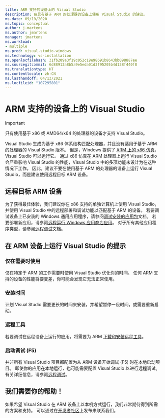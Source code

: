 ```yaml
---
title: ARM 支持的设备上的 Visual Studio
description: 在具有基于 ARM 的处理器的设备上使用 Visual Studio 的建议。
ms.date: 09/10/2020
ms.topic: conceptual
author: j-martens
ms.author: jmartens
manager: jmartens
ms.workload:
- multiple
ms.prod: visual-studio-windows
ms.technology: vs-installation
ms.openlocfilehash: 31fb209a3f19c052c19e98691b8643bb098887ee
ms.sourcegitcommit: 6d88913a8b5a9e5eda01d3f95205b4d138f440f8
ms.translationtype: HT
ms.contentlocale: zh-CN
ms.lasthandoff: 04/13/2021
ms.locfileid: "107295801"
---
```

# <a name="visual-studio-on-arm-powered-devices"></a>ARM 支持的设备上的 Visual Studio

> [!IMPORTANT]
> 只有使用基于 x86 或 AMD64/x64 的处理器的设备才支持 Visual Studio。

Visual Studio 生成为基于 x86 体系结构匹配处理器，并且没有适用于基于 ARM 的处理器的 Visual Studio 版本。 但是，Windows 提供了 [ARM 上的 x86 仿真](https://www.docs.microsoft.com/windows/uwp/porting/apps-on-arm-x86-emulation)，Visual Studio 可以运行它。 通过 x86 仿真在 ARM 处理器上运行 Visual Studio 会严重影响 Visual Studio 的性能，Visual Studio 中的多项功能未设计为在这种情况下工作。 因此，建议不要在使用基于 ARM 的处理器的设备上运行 Visual Studio，而是建议使用远程目标 ARM 设备。

## <a name="remote-targeting-arm-devices"></a>远程目标 ARM 设备
为了获得最佳体验，我们建议你在 x86 支持的单独计算机上使用 Visual Studio，并使用 Visual Studio 中的远程部署和调试功能以匹配基于 ARM 的设备。 若要调试设备上已安装的 Windows 通用应用程序，请参阅[调试安装的应用包](../debugger/debug-installed-app-package.md)文档。 若要部署新应用，请参阅[远程运行 Windows 应用商店应用](../debugger/run-windows-store-apps-on-a-remote-machine.md)。 对于所有其他应用程序类型，请参阅[远程调试](../debugger/remote-debugging.md)文档。

## <a name="tips-for-running-visual-studio-on-arm-devices"></a>在 ARM 设备上运行 Visual Studio 的提示

### <a name="use-only-when-needed"></a>仅在需要时使用
仅在特定于 ARM 的工作需要时使用 Visual Studio 优化你的时间。 任何 ARM 支持的设备的性能将要变差，你可能会发现它无法正常使用。

### <a name="install-time"></a>安装时间
计划 Visual Studio 需要更长的时间来安装，并希望暂停一段时间，或需要重新启动。
 
### <a name="remote-tools"></a>远程工具
若要调试在远程设备上运行的应用，将需要为 ARM [下载和安装远程工具](../debugger/remote-debugging.md#download-and-install-the-remote-tools)。

### <a name="start-debugging-f5"></a>启动调试 (F5)
并非所有 Visual Studio 项目都配置为从 ARM 设备开始调试 (F5) 时在本地启动项目。 即使你的应用在本地运行，也可能需要配置 Visual Studio 以进行远程调试。 有关详细信息，请参阅[远程调试](../debugger/remote-debugging.md)。

## <a name="we-need-your-help"></a>我们需要你的帮助！
如果希望 Visual Studio 在 ARM 设备上以本机方式运行，我们非常期待得到所需的方案和支持。 可以通过在[开发者社区](https://developercommunity.visualstudio.com/idea/1161018/native-arm-support-for-visual-studio.html)上发布来联系我们。
